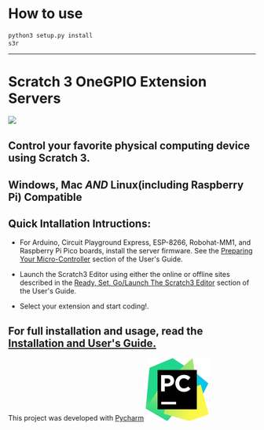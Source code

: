 
# How to use

```
python3 setup.py install
s3r
```
---

# Scratch 3 OneGPIO Extension Servers

![](./docs/images/extensions.png)

## Control your favorite physical computing device using Scratch 3.

## Windows, Mac *AND* Linux(including Raspberry Pi) Compatible

## Quick Intallation Intructions:

* For Arduino, Circuit Playground Express, ESP-8266, Robohat-MM1, and Raspberry Pi
Pico boards, install the server firmware. See the 
  [Preparing Your Micro-Controller](https://mryslab.github.io/s3-extend/) section
  of the User's Guide.
  
* Launch the Scratch3 Editor using either the online or offline sites described
in the [Ready, Set, Go/Launch The Scratch3 Editor](https://mryslab.github.io/s3-extend/) 
  section of the User's Guide.
  
* Select your extension and start coding!.

## For full installation and usage, read the [Installation and User's Guide.](https://mryslab.github.io/s3-extend/)

This project was developed with
[Pycharm](https://www.jetbrains.com/pycharm/?from=s3-extend)
![logo](https://github.com/MrYsLab/python_banyan/blob/master/images/icon_PyCharm.png)



